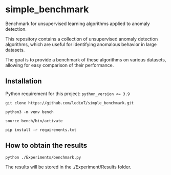 # simple_benchmark
Benchmark for unsupervised learning algorithms applied to anomaly detection.

This repository contains a collection of unsupervised anomaly detection algorithms, which are useful for identifying anomalous behavior in large datasets.

The goal is to provide a benchmark of these algorithms on various datasets, allowing for easy comparison of their performance.

## Installation
Python requirement for this project: 
`python_version <= 3.9`

`git clone https://github.com/ledio7/simple_benchmark.git`

`python3 -m venv bench`

`source bench/bin/activate`

`pip install -r requirements.txt`


## How to obtain the results

`python ./Experiments/benchmark.py`

The results will be stored in the ./Experiment/Results folder.
